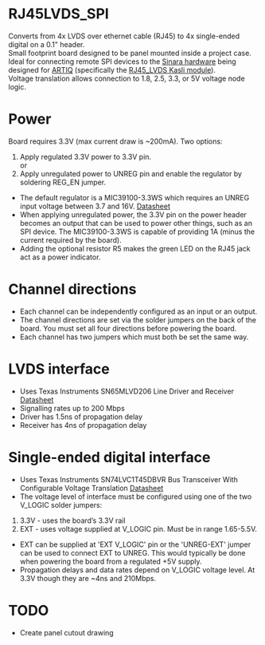 # RJ45LVDS_SPI

Converts from 4x LVDS over ethernet cable (RJ45) to 4x single-ended digital on a 0.1" header.  
Small footprint board designed to be panel mounted inside a project case.  
Ideal for connecting remote SPI devices to the [Sinara hardware](https://github.com/m-labs/sinara) being designed for [ARTIQ](https://github.com/m-labs/artiq) (specifically the [RJ45_LVDS Kasli module](https://github.com/m-labs/sinara/wiki/EEM_RJ45_LVDS)).  
Voltage translation allows connection to 1.8, 2.5, 3.3, or 5V voltage node logic.


Power
=====

Board requires 3.3V (max current draw is ~200mA). Two options:

1. Apply regulated 3.3V power to 3.3V pin.  
or
2. Apply unregulated power to UNREG pin and enable the regulator by soldering REG_EN jumper.

- The default regulator is a MIC39100-3.3WS which requires an UNREG input voltage between 3.7 and 16V.  [Datasheet](http://ww1.microchip.com/downloads/en/DeviceDoc/mic39100.pdf)
- When applying unregulated power, the 3.3V pin on the power header becomes an output that can be used to power other things, such as an SPI device. The MIC39100-3.3WS is capable of providing 1A (minus the current required by the board). 
- Adding the optional resistor R5 makes the green LED on the RJ45 jack act as a power indicator.


Channel directions
==================

- Each channel can be independently configured as an input or an output.  
- The channel directions are set via the solder jumpers on the back of the board.  You must set all four directions before powering the board.  
- Each channel has two jumpers which must both be set the same way.


LVDS interface
==============

- Uses Texas Instruments SN65MLVD206 Line Driver and Receiver [Datasheet](http://www.ti.com/lit/ds/symlink/sn65mlvd206.pdf)
- Signalling rates up to 200 Mbps
- Driver has 1.5ns of propagation delay
- Receiver has 4ns of propagation delay


Single-ended digital interface
==============================

- Uses Texas Instruments SN74LVC1T45DBVR Bus Transceiver With Configurable Voltage Translation [Datasheet](http://http://www.ti.com/lit/ds/symlink/sn74lvc1t45.pdf)
- The voltage level of interface must be configured using one of the two V_LOGIC solder jumpers:
1. 3.3V - uses the board’s 3.3V rail
2. EXT - uses voltage supplied at V_LOGIC pin.  Must be in range 1.65-5.5V.
- EXT can be supplied at 'EXT V_LOGIC' pin or the 'UNREG-EXT' jumper can be used to connect EXT to UNREG.  This would typically be done when powering the board from a regulated +5V supply.
- Propagation delays and data rates depend on V_LOGIC voltage level.  At 3.3V though they are ~4ns and 210Mbps.


TODO
====

- Create panel cutout drawing


